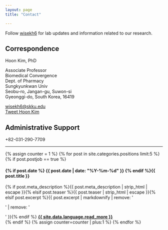 ```yaml
---
layout: page
title: "Contact"

---
```


<link
    rel="stylesheet"
    href="https://cdnjs.cloudflare.com/ajax/libs/font-awesome/5.8.2/css/all.min.css"
  />

Follow <i class="fab fa-twitter"></i><a href="https://twitter.com/wisekh6" title="Follow @wisekh6" alt="Follow @wisekh6">wisekh6</a> for lab updates and information related to our research.

## **Correspondence**

Hoon Kim, PhD  

Associate Professor  
Biomedical Convergence    
Dept. of Pharmacy    
Sungkyunkwan Univ        
Seobu-ro, Jangan-gu, Suwon-si    
Gyeonggi-do, South Korea, 16419


<i class="fa fa-paper-plane"></i> <wisekh6@skku.edu>  
<i class="fab fa-twitter"></i><a href="https://twitter.com/intent/tweet?via={{ site.owner.twitter }}&amp;hashtags=website" target="_blank" title="Tweet Hoon Kim"> Tweet Hoon Kim</a>  

## **Administrative Support**


<i class="fa fa-phone"></i> +82-031-290-7709 
<p></p>
<i class="fa fa-paper-plane"></i> <wisekh@skku.edu>


<!-- Open Positions, if any, will populate here -->

<div class="row">
<div id="accordion col-sm-12"><hr class="small"></div>
<div id="accordion col-sm-12">
<div id="accordion">
  {% assign counter = 1 %}
  {% for post in site.categories.positions limit:5 %}
  {% if post.postjob == true %}
  <h4><i class="iconfont"></i> {% if post.date %}<time class="icon-calendar pr20" datetime="{{ post.date | date: "%Y-%m-%d" }}" itemprop="datePublished"> {{ post.date | date: "%Y-%m-%d" }}</time> {% endif %}{{ post.title }}</h4>
    <div>
      {% if post.meta_description %}{{ post.meta_description | strip_html | escape }}{% elsif post.teaser %}{{ post.teaser | strip_html | escape }}{% elsif post.excerpt %}{{ post.excerpt | markdownify | remove: '<p>' | remove: '</p>' }}{% endif %}
      <a href="{{ site.url }}{{ post.url }}" title="Read {{ post.title | escape_once }}"><strong>{{ site.data.language.read_more }}</strong></a>
    </div>
  {% endif %}
  {% assign counter=counter | plus:1 %}
  {% endfor %}
</div></div>
</div>


<script>
$(function() {
  $( "#accordion" ).accordion({
      heightStyle: "content"
  });
});
</script>


